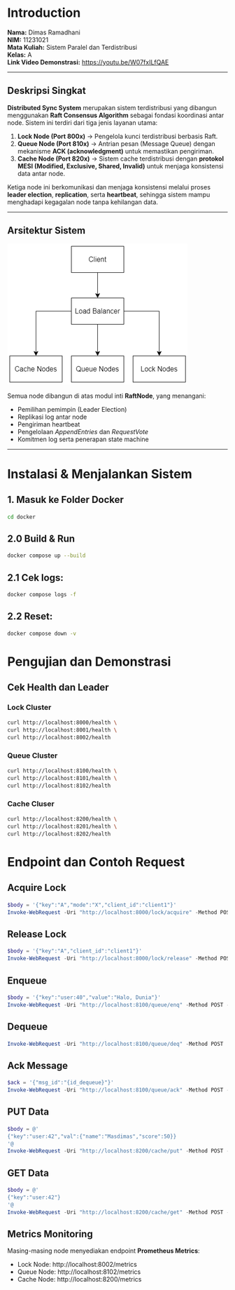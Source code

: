 # Introduction
**Nama:** Dimas Ramadhani  
**NIM:** 11231021  
**Mata Kuliah:** Sistem Paralel dan Terdistribusi  
**Kelas:** A  
**Link Video Demonstrasi:** https://youtu.be/W07fxILfQAE

---

## Deskripsi Singkat  
**Distributed Sync System** merupakan sistem terdistribusi yang dibangun menggunakan **Raft Consensus Algorithm** sebagai fondasi koordinasi antar node. Sistem ini terdiri dari tiga jenis layanan utama:

1. **Lock Node (Port 800x)** → Pengelola kunci terdistribusi berbasis Raft.  
2. **Queue Node (Port 810x)** → Antrian pesan (Message Queue) dengan mekanisme **ACK (acknowledgment)** untuk memastikan pengiriman.  
3. **Cache Node (Port 820x)** → Sistem cache terdistribusi dengan **protokol MESI (Modified, Exclusive, Shared, Invalid)** untuk menjaga konsistensi data antar node.

Ketiga node ini berkomunikasi dan menjaga konsistensi melalui proses **leader election**, **replication**, serta **heartbeat**, sehingga sistem mampu menghadapi kegagalan node tanpa kehilangan data.

---

## Arsitektur Sistem  
![Arsitektur Sistem](Arsitektur.png)

Semua node dibangun di atas modul inti **RaftNode**, yang menangani:
- Pemilihan pemimpin (Leader Election)  
- Replikasi log antar node  
- Pengiriman heartbeat  
- Pengelolaan *AppendEntries* dan *RequestVote*  
- Komitmen log serta penerapan state machine  

---

# Instalasi & Menjalankan Sistem

## 1. Masuk ke Folder Docker
```bash
cd docker
```

## 2.0 Build & Run
```bash
docker compose up --build
```

## 2.1 Cek logs:
```bash
docker compose logs -f
```

## 2.2 Reset:
```bash
docker compose down -v
```

# Pengujian dan Demonstrasi
## Cek Health dan Leader
### Lock Cluster
```bash
curl http://localhost:8000/health \
curl http://localhost:8001/health \
curl http://localhost:8002/health
```

### Queue Cluster
```bash
curl http://localhost:8100/health \
curl http://localhost:8101/health \
curl http://localhost:8102/health
```

### Cache Cluser
```bash
curl http://localhost:8200/health \
curl http://localhost:8201/health \
curl http://localhost:8202/health
```

# Endpoint dan Contoh Request
## Acquire Lock
```powershell
$body = '{"key":"A","mode":"X","client_id":"client1"}'
Invoke-WebRequest -Uri "http://localhost:8000/lock/acquire" -Method POST -ContentType "application/json" -Body $body
```

## Release Lock
```powershell
$body = '{"key":"A","client_id":"client1"}'
Invoke-WebRequest -Uri "http://localhost:8000/lock/release" -Method POST -ContentType "application/json" -Body $body
```

## Enqueue
```powershell
$body = '{"key":"user:40","value":"Halo, Dunia"}'
Invoke-WebRequest -Uri "http://localhost:8100/queue/enq" -Method POST -ContentType "application/json" -Body $body
```

## Dequeue
```powershell
Invoke-WebRequest -Uri "http://localhost:8100/queue/deq" -Method POST
```

## Ack Message
```powershell
$ack = '{"msg_id":"{id_dequeue}"}' 
Invoke-WebRequest -Uri "http://localhost:8100/queue/ack" -Method POST -ContentType "application/json" -Body $ack
```

## PUT Data
```powershell
$body = @'
{"key":"user:42","val":{"name":"Masdimas","score":50}}
'@
Invoke-WebRequest -Uri "http://localhost:8200/cache/put" -Method POST -ContentType "application/json" -Body $body
```

## GET Data
```powershell
$body = @'
{"key":"user:42"}
'@
Invoke-WebRequest -Uri "http://localhost:8200/cache/get" -Method POST -ContentType "application/json" -Body $body
```

## Metrics Monitoring
Masing-masing node menyediakan endpoint **Prometheus Metrics**:
- Lock Node: http://localhost:8002/metrics
- Queue Node: http://localhost:8102/metrics
- Cache Node: http://localhost:8200/metrics
